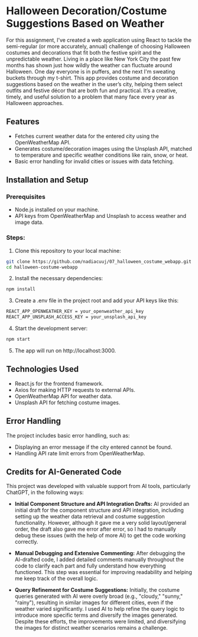 # Halloween Decoration/Costume Suggestions Based on Weather

For this assignment, I’ve created a web application using React to tackle the semi-regular (or more accurately, annual) challenge of choosing Halloween costumes and decorations that fit both the festive spirit and the unpredictable weather. Living in a place like New York City the past few months has shown just how wildly the weather can fluctuate around Halloween. One day everyone is in puffers, and the next I'm sweating buckets through my t-shirt. This app provides costume and decoration suggestions based on the weather in the user’s city, helping them select outfits and festive décor that are both fun and practical. It’s a creative, timely, and useful solution to a problem that many face every year as Halloween approaches.

## Features

- Fetches current weather data for the entered city using the OpenWeatherMap API.
- Generates costume/decoration images using the Unsplash API, matched to temperature and specific weather conditions like rain, snow, or heat.
- Basic error handling for invalid cities or issues with data fetching.

## Installation and Setup

### Prerequisites
- Node.js installed on your machine.
- API keys from OpenWeatherMap and Unsplash to access weather and image data.

### Steps:

1. Clone this repository to your local machine:

```bash
git clone https://github.com/nadiacuuj/07_halloween_costume_webapp.git
cd halloween-costume-webapp
```

2. Install the necessary dependencies:

```bash
npm install
```

3. Create a .env file in the project root and add your API keys like this:

```bash
REACT_APP_OPENWEATHER_KEY = your_openweather_api_key
REACT_APP_UNSPLASH_ACCESS_KEY = your_unsplash_api_key
```

4. Start the development server:

```bash
npm start
```

5. The app will run on http://localhost:3000.


## Technologies Used

- React.js for the frontend framework.
- Axios for making HTTP requests to external APIs.
- OpenWeatherMap API for weather data.
- Unsplash API for fetching costume images.

## Error Handling

The project includes basic error handling, such as:
- Displaying an error message if the city entered cannot be found.
- Handling API rate limit errors from OpenWeatherMap.

## Credits for AI-Generated Code

This project was developed with valuable support from AI tools, particularly ChatGPT, in the following ways:

- **Initial Component Structure and API Integration Drafts:** AI provided an initial draft for the component structure and API integration, including setting up the weather data retrieval and costume suggestion functionality. However, although it gave me a very solid layout/general order, the draft also gave me error after error, so I had to manually debug these issues (with the help of more AI) to get the code working correctly.

- **Manual Debugging and Extensive Commenting:** After debugging the AI-drafted code, I added detailed comments manually throughout the code to clarify each part and fully understand how everything functioned. This step was essential for improving readability and helping me keep track of the overall logic.

- **Query Refinement for Costume Suggestions:** Initially, the costume queries generated with AI were overly broad (e.g., "cloudy," "sunny," "rainy"), resulting in similar images for different cities, even if the weather varied significantly. I used AI to help refine the query logic to introduce more specific terms and diversify the images generated. Despite these efforts, the improvements were limited, and diversifying the images for distinct weather scenarios remains a challenge.